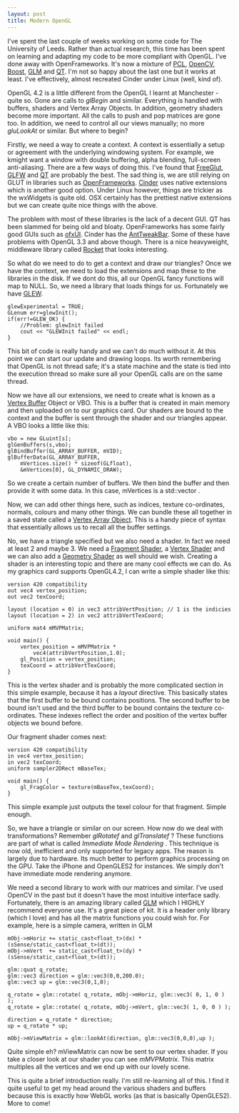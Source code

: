 ```yaml
---
layout: post
title: Modern OpenGL
---
```



I've spent the last couple of weeks working on some code for The University of Leeds. Rather than actual research, this time has been spent on learning and adapting my code to be more compliant with OpenGL. I've done away with OpenFrameworks. It's now a mixture of [PCL](http://pointclouds.org/), [OpenCV](opencv.willowgarage.com), [Boost](http://www.boost.org/), [GLM](http://glm.g-truc.net/) and [QT](http://qt.nokia.com/products/). I'm not so happy about the last one but it works at least. I've effectively, almost recreated Cinder under Linux (well, kind of).

OpenGL 4.2 is a little different from the OpenGL I learnt at Manchester - quite so. Gone are calls to *glBegin* and similar. Everything is handled with buffers, shaders and Vertex Array Objects. In addition, geometry shaders become more important. All the calls to push and pop matrices are gone too. In addition, we need to control all our views manually; no more *gluLookAt* or similar. But where to begin?

Firstly, we need a way to create a context. A context is essentially a setup or agreement with the underlying windowing system. For example, we kmight want a window with double buffering, alpha blending, full-screen anti-aliasing. There are a few ways of doing this. I've found that [FreeGlut](http://freeglut.sourceforge.net/), [GLFW](http://www.glfw.org/) and [QT](http://qt.nokia.com/products/) are probably the best. The sad thing is, we are still relying on GLUT in libraries such as [OpenFrameworks](http://www.openframeworks.cc/). [Cinder](http://libcinder.org/) uses native extensions which is another good option. Under Linux however, things are trickier as the wxWidgets is quite old. OSX certainly has the prettiest native extensions but we can create quite nice things with the above. 


The problem with most of these libraries is the lack of a decent GUI. QT has been slammed for being old and bloaty. OpenFrameworks has some fairly good GUIs such as [ofxUI](https://github.com/rezaali/ofxUI). Cinder has the [AntTweakBar](http://www.antisphere.com/Wiki/tools:anttweakbar). Some of these have problems with OpenGL 3.3 and above though. There is a nice heavyweight, middleware library called [Rocket](http://librocket.com/) that looks interesting.

So what do we need to do to get a context and draw our triangles? Once we have the context, we need to load the extensions and map these to the libraries in the disk. If we dont do this, all our OpenGL fancy functions will map to NULL. So, we need a library that loads things for us. Fortunately we have [GLEW](http://glew.sourceforge.net/).

    glewExperimental = TRUE;
    GLenum err=glewInit();
    if(err!=GLEW_OK) {
        //Problem: glewInit failed
        cout << "GLEWInit failed" << endl;
    }

This bit of code is really handy and we can't do much without it. At this point we can start our update and drawing loops. Its worth remembering that OpenGL is not thread safe; it's a state machine and the state is tied into the execution thread so make sure all your OpenGL calls are on the same thread.


Now we have all our extensions, we need to create what is known as a [Vertex Buffer](http://en.wikipedia.org/wiki/Vertex_Buffer_Object) Object or VBO. This is a buffer that is created in main memory and then uploaded on to our graphics card. Our shaders are bound to the context and the buffer is sent through the shader and our triangles appear. A VBO looks a little like this:

    vbo = new GLuint[s];
    glGenBuffers(s,vbo);
    glBindBuffer(GL_ARRAY_BUFFER, mVID);
    glBufferData(GL_ARRAY_BUFFER,
        mVertices.size() * sizeof(GLfloat), 
        &mVertices[0], GL_DYNAMIC_DRAW);

So we create a certain number of buffers. We then bind the buffer and then provide it with some data. In this case, mVertices is a std::vector<float> .


Now, we can add other things here, such as indices, texture co-ordinates, normals, colours and many other things. We can bundle these all together in a saved state called a [Vertex Array Object](http://www.opengl.org/wiki/Vertex_Array_Object). This is a handy piece of syntax that essentially allows us to recall all the buffer settings. 

No, we have a triangle specified but we also need a shader. In fact we need at least 2 and maybe 3. We need a [Fragment Shader](http://en.wikipedia.org/wiki/ShaderPixel_shaders), a [Vertex Shader](http://en.wikipedia.org/wiki/ShaderVertex_shaders) and we can also add a [Geometry Shader](http://en.wikipedia.org/wiki/ShaderGeometry_shaders) as well should we wish. Creating a shader is an interesting topic and there are many cool effects we can do. As my graphics card supports OpenGL4.2, I can write a simple shader like this:

    version 420 compatibility
    out vec4 vertex_position;
    out vec2 texCoord;
    
    layout (location = 0) in vec3 attribVertPosition; // 1 is the indicies
    layout (location = 2) in vec2 attribVertTexCoord;
    
    uniform mat4 mMVPMatrix;
    
    void main() {            
        vertex_position = mMVPMatrix *
            vec4(attribVertPosition,1.0);
        gl_Position = vertex_position;
        texCoord = attribVertTexCoord;
    } 


This is the vertex shader and is probably the more complicated section in this simple example, because it has a *layout* directive. This basically states that the first buffer to be bound contains positions. The second buffer to be bound isn't used and the third buffer to be bound contains the texture co-ordinates. These indexes reflect the order and position of the vertex buffer objects we bound before.


Our fragment shader comes next:

    version 420 compatibility
    in vec4 vertex_position;
    in vec2 texCoord;
    uniform sampler2DRect mBaseTex;
    
    void main() {
	    gl_FragColor = texture(mBaseTex,texCoord);
    }

This simple example just outputs the texel colour for that fragment. Simple enough.


So, we have a triangle or similar on our screen. How now do we deal with transformations? Remember *glRotatef* and *glTranslatef* ? These functions are part of what is called *Immediate Mode Rendering* . This technique is now old, inefficient and only supported for legacy apps. The reason is largely due to hardware. Its much better to perform graphics processing on the GPU. Take the iPhone and OpenGLES2 for instances. We simply don't have immediate mode rendering anymore. 

We need a second library to work with our matrices and similar. I've used OpenCV in the past but it doesn't have the most intuitive interface sadly. Fortunately, there is an amazing library called [GLM](http://glm.g-truc.net/) which I HIGHLY recommend everyone use. It's a great piece of kit. It is a header only library (which I love) and has all the matrix functions you could wish for. For example, here is a simple camera, written in GLM

    mObj->mHoriz += static_cast<float_t>(dx) * (sSense/static_cast<float_t>(dt));
    mObj->mVert  += static_cast<float_t>(dy) * (sSense/static_cast<float_t>(dt));

    glm::quat q_rotate;
    glm::vec3 direction = glm::vec3(0,0,200.0);
    glm::vec3 up = glm::vec3(0,1,0);

    q_rotate = glm::rotate( q_rotate, mObj->mHoriz, glm::vec3( 0, 1, 0 ) );
    q_rotate = glm::rotate( q_rotate, mObj->mVert, glm::vec3( 1, 0, 0 ) );

    direction = q_rotate * direction;
    up = q_rotate * up;

    mObj->mViewMatrix = glm::lookAt(direction, glm::vec3(0,0,0),up );

Quite simple eh? mViewMatrix can now be sent to our vertex shader. If you take a closer look at our shader you can see *mMVPMatrix*. This matrix multiples all the vertices and we end up with our lovely scene.


This is quite a brief introduction really. I'm still re-learning all of this. I find it quite useful to get my head around the various shaders and buffers because this is exactly how WebGL works (as that is basically OpenGLES2). More to come!
